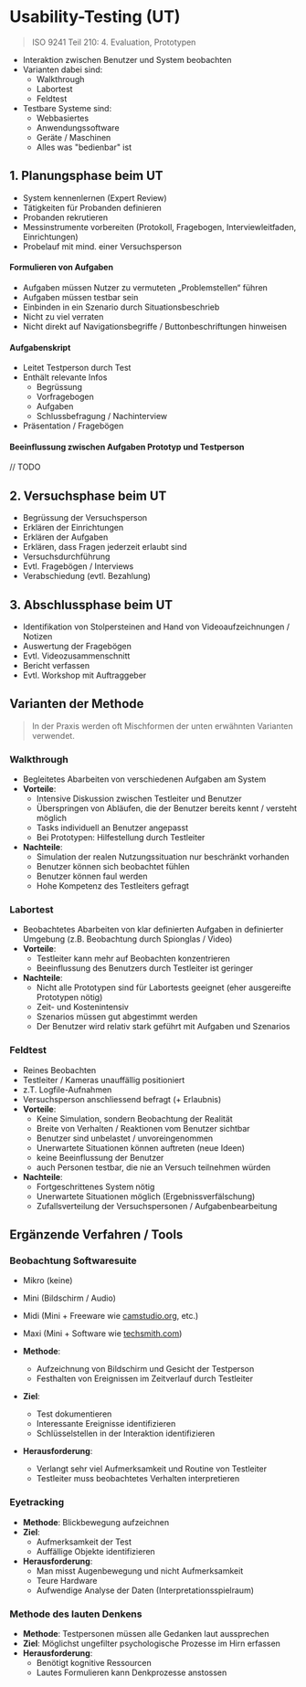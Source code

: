 # Usability-Testing (UT)

> ISO 9241 Teil 210: 4. Evaluation, Prototypen

* Interaktion zwischen Benutzer und System beobachten
* Varianten dabei sind:
	* Walkthrough
	* Labortest
	* Feldtest
* Testbare Systeme sind:
	* Webbasiertes
	* Anwendungssoftware
	* Geräte / Maschinen
	* Alles was "bedienbar" ist

## 1. Planungsphase beim UT

* System kennenlernen (Expert Review)
* Tätigkeiten für Probanden definieren
* Probanden rekrutieren
* Messinstrumente vorbereiten (Protokoll, Fragebogen, Interviewleitfaden, Einrichtungen)
* Probelauf mit mind. einer Versuchsperson

#### Formulieren von Aufgaben

* Aufgaben müssen Nutzer zu vermuteten „Problemstellen“ führen
* Aufgaben müssen testbar sein* Einbinden in ein Szenario durch Situationsbeschrieb* Nicht zu viel verraten* Nicht direkt auf Navigationsbegriffe / Buttonbeschriftungen hinweisen

#### Aufgabenskript

* Leitet Testperson durch Test
* Enthält relevante Infos
	* Begrüssung
	* Vorfragebogen
	* Aufgaben
	* Schlussbefragung / Nachinterview
* Präsentation / Fragebögen

#### Beeinflussung zwischen Aufgaben Prototyp und Testperson

// TODO

## 2. Versuchsphase beim UT

* Begrüssung der Versuchsperson
* Erklären der Einrichtungen
* Erklären der Aufgaben
* Erklären, dass Fragen jederzeit erlaubt sind
* Versuchsdurchführung
* Evtl. Fragebögen / Interviews
* Verabschiedung (evtl. Bezahlung)

## 3. Abschlussphase beim UT

* Identifikation von Stolpersteinen and Hand von Videoaufzeichnungen / Notizen
* Auswertung der Fragebögen
* Evtl. Videozusammenschnitt
* Bericht verfassen
* Evtl. Workshop mit Auftraggeber

## Varianten der Methode

> In der Praxis werden oft Mischformen der unten erwähnten Varianten verwendet.

### Walkthrough

* Begleitetes Abarbeiten von verschiedenen Aufgaben am System
* **Vorteile**:
	* Intensive Diskussion zwischen Testleiter und Benutzer
	* Überspringen von Abläufen, die der Benutzer bereits kennt / versteht möglich
	* Tasks individuell an Benutzer angepasst
	* Bei Prototypen: Hilfestellung durch Testleiter
* **Nachteile**:
	* Simulation der realen Nutzungssituation nur beschränkt vorhanden
	* Benutzer können sich beobachtet fühlen
	* Benutzer können faul werden
	* Hohe Kompetenz des Testleiters gefragt

### Labortest

* Beobachtetes Abarbeiten von klar definierten Aufgaben in definierter Umgebung (z.B. Beobachtung durch Spionglas / Video)
* **Vorteile**:
	* Testleiter kann mehr auf Beobachten konzentrieren
	* Beeinflussung des Benutzers durch Testleiter ist geringer
* **Nachteile**:
	* Nicht alle Prototypen sind für Labortests geeignet (eher ausgereifte Prototypen nötig)
	* Zeit- und Kostenintensiv
	* Szenarios müssen gut abgestimmt werden
	* Der Benutzer wird relativ stark geführt mit Aufgaben und Szenarios

### Feldtest

* Reines Beobachten
* Testleiter / Kameras unauffällig positioniert
* z.T. Logfile-Aufnahmen
* Versuchsperson anschliessend befragt (+ Erlaubnis)
* **Vorteile**: 
	* Keine Simulation, sondern Beobachtung der Realität
	* Breite von Verhalten / Reaktionen vom Benutzer sichtbar
	* Benutzer sind unbelastet / unvoreingenommen
	* Unerwartete Situationen können auftreten (neue Ideen)
	* keine Beeinflussung der Benutzer
	* auch Personen testbar, die nie an Versuch teilnehmen würden
* **Nachteile**:
	* Fortgeschrittenes System nötig
	* Unerwartete Situationen möglich (Ergebnissverfälschung)
	* Zufallsverteilung der Versuchspersonen / Aufgabenbearbeitung

## Ergänzende Verfahren / Tools

### Beobachtung Softwaresuite

* Mikro (keine)
* Mini (Bildschirm / Audio)
* Midi (Mini + Freeware wie <a href="camstudio.org">camstudio.org</a>, etc.)
* Maxi (Mini + Software wie <a href="http://www.techsmith.com/morae.asp">techsmith.com</a>)

* **Methode**: 
	* Aufzeichnung von Bildschirm und Gesicht der Testperson
	* Festhalten von Ereignissen im Zeitverlauf durch Testleiter
* **Ziel**:
	* Test dokumentieren
	* Interessante Ereignisse identifizieren
	* Schlüsselstellen in der Interaktion identifizieren
* **Herausforderung**:
	* Verlangt sehr viel Aufmerksamkeit und Routine von Testleiter
	* Testleiter muss beobachtetes Verhalten interpretieren

### Eyetracking

* **Methode**: Blickbewegung aufzeichnen
* **Ziel**: 
	* Aufmerksamkeit der Test
	* Auffällige Objekte identifizieren
* **Herausforderung**:
	* Man misst Augenbewegung und nichtAufmerksamkeit
	* Teure Hardware
	* Aufwendige Analyse der Daten (Interpretationsspielraum)

### Methode des lauten Denkens

* **Methode**: Testpersonen müssen alle Gedanken laut aussprechen
* **Ziel**: Möglichst ungefilter psychologische Prozesse im Hirn erfassen
* **Herausforderung**:
	* Benötigt kognitive Ressourcen
	* Lautes Formulieren kann Denkprozesse anstossen